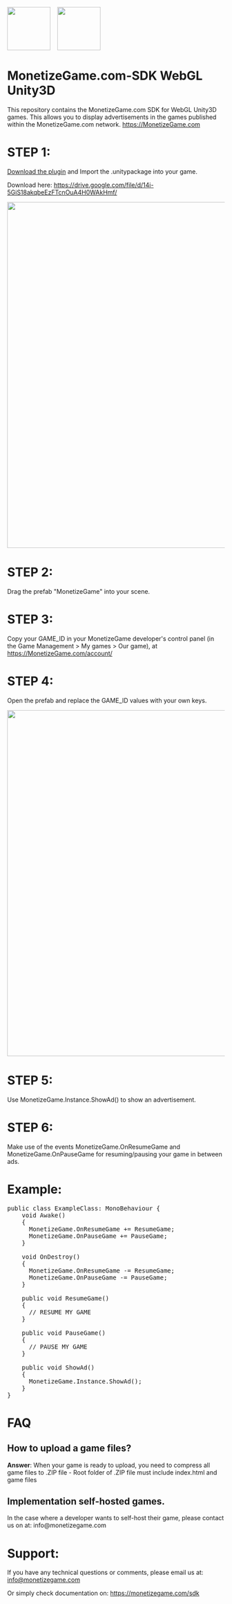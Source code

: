 <img src="https://avatars3.githubusercontent.com/u/51751524?s=400" width="100" alt="" data-canonical-src="https://avatars2.githubusercontent.com/u/48458546?s=460&v=4g">  &nbsp;&nbsp;
<img src="https://monetizegame.com/images/unity3d-logo.png" width="100" alt="" data-canonical-src="https://monetizegame.com/images/unity3d-logo.png">


# MonetizeGame.com-SDK WebGL Unity3D
This repository contains the MonetizeGame.com SDK for WebGL Unity3D games. This allows you to display advertisements in the games published within the MonetizeGame.com network. https://MonetizeGame.com

# STEP 1:
<p><a href="https://drive.google.com/file/d/1MGHAdbfih_l7J0UbAzm_zt2rEW8yq3M-/">Download the plugin</a> and Import the .unitypackage into your game. </p>
<p>Download here: <a href="https://drive.google.com/file/d/1MGHAdbfih_l7J0UbAzm_zt2rEW8yq3M-/">https://drive.google.com/file/d/14i-5GiS18akqbeEzFTcnOuA4H0WAkHmf/</a></p>

<p><img src="https://monetizegame.com/images/unity/unity_2.png"  width="800" alt=""></p>

# STEP 2:
Drag the prefab "MonetizeGame" into your scene. 

# STEP 3:
Copy your GAME_ID in your MonetizeGame developer's control panel (in the Game Management > My games > Our game), at https://MonetizeGame.com/account/

# STEP 4:
Open the prefab and replace the GAME_ID values with your own keys. 
<p><img src="https://monetizegame.com/images/unity/unity_1.png"  width="800" alt=""></p>

# STEP 5:
Use MonetizeGame.Instance.ShowAd() to show an advertisement. 

# STEP 6:
Make use of the events MonetizeGame.OnResumeGame and MonetizeGame.OnPauseGame for resuming/pausing your game in between ads.

# Example:
<pre>public class ExampleClass: MonoBehaviour {
	void Awake()
	{
	  MonetizeGame.OnResumeGame += ResumeGame;
	  MonetizeGame.OnPauseGame += PauseGame;
	}
	
	void OnDestroy()
	{
	  MonetizeGame.OnResumeGame -= ResumeGame;
	  MonetizeGame.OnPauseGame -= PauseGame;
	}

	public void ResumeGame()
	{
	  // RESUME MY GAME
	}

	public void PauseGame()
	{
	  // PAUSE MY GAME
	}

	public void ShowAd()
	{
	  MonetizeGame.Instance.ShowAd();	
	}
}</pre>

# FAQ
<h2>How to upload a game files?</h2>
<p><b>Answer</b>: When your game is ready to upload, you need to compress all game files to .ZIP file - Root folder of .ZIP file must include index.html and game files</p>
<h2><b>Implementation self-hosted games.</b></h2>
<p>In the case where a developer wants to self-host their game, please contact us on at: info@monetizegame.com</p>

# Support:
If you have any technical questions or comments, please email us at:
info@monetizegame.com

Or simply check documentation on:
https://monetizegame.com/sdk
